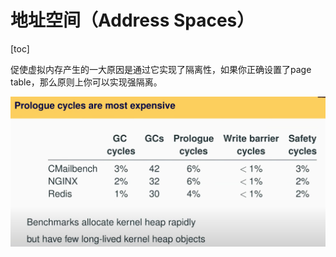 # 地址空间（Address Spaces）

[toc]



促使虚拟内存产生的一大原因是通过它实现了隔离性，如果你正确设置了page table，那么原则上你可以实现强隔离。

![img](https://github.com/YiminXia/MIT6.S081/raw/master/.gitbook/assets/image%20%28141%29.png)